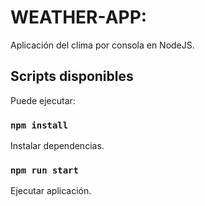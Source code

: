 # WEATHER-APP:

Aplicación del clima por consola en NodeJS.

## Scripts disponibles

Puede ejecutar:

### `npm install`

Instalar dependencias.

### `npm run start`

Ejecutar aplicación.
